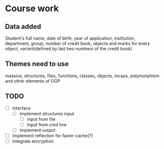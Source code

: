 # Course work

## Data added
Student's full name, date of birth, year of application, institution, department, group, number of credit book, objects and marks for every object, variant(defined by last two numbers of the credit book)
## Themes need to use
massive, structures, files, functions, classes, objects, incaps, polymorphism and other elements of OOP

## TODO
- [ ] Interface 
  - [ ] Implement structures input
    - [ ] Input from file
    - [ ] Input from cmd line
  - [ ] Implement output
- [ ] Implement reflection for faster cache(?)
- [ ] Integrate encryption